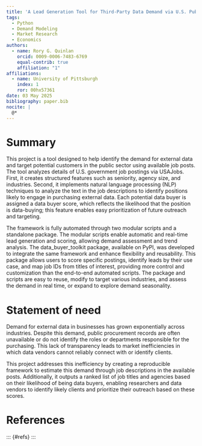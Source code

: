 ```yaml
---
title: 'A Lead Generation Tool for Third-Party Data Demand via U.S. Public Job Postings'
tags:
  - Python 
  - Demand Modeling
  - Market Research
  - Economics
authors:
  - name: Rory G. Quinlan
    orcid: 0009-0006-7483-6769
    equal-contrib: true
    affiliation: "1"
affiliations:
  - name: University of Pittsburgh
    index: 1
    ror: 00hx57361
date: 03 May 2025
bibliography: paper.bib
nocite: |
  @*
---
```


# Summary

This project is a tool designed to help identify the demand for external data and target potential customers in the public sector using available job posts. The tool analyzes details of U.S. government job postings via USAJobs. First, it creates structured features such as seniority, agency size, and industries. Second, it implements natural language processing (NLP) techniques to analyze the text in the job descriptions to identify positions likely to engage in purchasing external data. Each potential data buyer is assigned a data buyer score, which reflects the likelihood that the position is data-buying; this feature enables easy prioritization of future outreach and targeting. 

The framework is fully automated through two modular scripts and a standalone package. The modular scripts enable automatic and real-time lead generation and scoring, allowing demand assessment and trend analysis. The data_buyer_toolkit package, available on PyPI, was developed to integrate the same framework and enhance flexibility and reusability. This package allows users to score specific postings, identify leads by their use case, and map job IDs from titles of interest, providing more control and customization than the end-to-end automated scripts. The package and scripts are easy to reuse, modify to target various industries, and assess the demand in real time, or expand to explore demand seasonality.

# Statement of need

Demand for external data in businesses has grown exponentially across
industries. Despite this demand, public procurement records are
often unavailable or do not identify the roles or departments responsible for the
purchasing. This lack of transparency leads to market inefficiencies in which data
vendors cannot reliably connect with or identify clients.

This project addresses this inefficiency by creating a reproducible framework
to estimate this demand through job descriptions in the available posts. Additionally, it outputs a ranked list of job titles and agencies based on their likelihood of being data buyers, enabling researchers and data vendors to identify likely clients and prioritize their outreach based on these scores.

# References
::: {#refs}
:::

